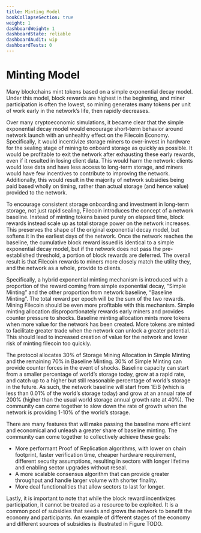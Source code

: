 ```yaml
---
title: Minting Model
bookCollapseSection: true
weight: 1
dashboardWeight: 1
dashboardState: reliable
dashboardAudit: wip
dashboardTests: 0
---
```


# Minting Model

Many blockchains mint tokens based on a simple exponential decay model. Under this model, block rewards are highest in the beginning, and miner participation is often the lowest, so mining generates many tokens per unit of work early in the networkʼs life, then rapidly decreases.

Over many cryptoeconomic simulations, it became clear that the simple exponential decay model would encourage short-term behavior around network launch with an unhealthy effect on the Filecoin Economy. Specifically, it would incentivize storage miners to over-invest in hardware for the sealing stage of mining to onboard storage as quickly as possible. It would be profitable to exit the network after exhausting these early rewards, even if it resulted in losing client data. This would harm the network: clients would lose data and have less access to long-term storage, and miners would have few incentives to contribute to improving the network. Additionally, this would result in the majority of network subsidies being paid based wholly on timing, rather than actual storage (and hence value) provided to the network.

To encourage consistent storage onboarding and investment in long-term storage, not just rapid sealing, Filecoin introduces the concept of a network baseline. Instead of minting tokens based purely on elapsed time, block rewards instead scale up as total storage power on the network increases. This preserves the shape of the original exponential decay model, but softens it in the earliest days of the network. Once the network reaches the baseline, the cumulative block reward issued is identical to a simple exponential decay model, but if the network does not pass the pre-established threshold, a portion of block rewards are deferred. The overall result is that Filecoin rewards to miners more closely match the utility they, and the network as a whole, provide to clients.

Specifically, a hybrid exponential minting mechanism is introduced with a proportion of the reward coming from simple exponential decay, “Simple Minting” and the other proportion from network baseline, “Baseline Minting”. The total reward per epoch will be the sum of the two rewards. Mining Filecoin should be even more profitable with this mechanism. Simple minting allocation disproportionately rewards early miners and provides counter pressure to shocks. Baseline minting allocation mints more tokens when more value for the network has been created. More tokens are minted to facilitate greater trade when the network can unlock a greater potential. This should lead to increased creation of value for the network and lower risk of minting filecoin too quickly.

The protocol allocates 30% of Storage Mining Allocation in Simple Minting and the remaining 70% in Baseline Minting. 30% of Simple Minting can provide counter forces in the event of shocks. Baseline capacity can start from a smaller percentage of worldʼs storage today, grow at a rapid rate, and catch up to a higher but still reasonable percentage of worldʼs storage in the future. As such, the network baseline will start from 1EiB (which is less than 0.01% of the worldʼs storage today) and grow at an annual rate of 200% (higher than the usual world storage annual growth rate at 40%). The community can come together to slow down the rate of growth when the network is providing 1-10% of the worldʼs storage.

There are many features that will make passing the baseline more efficient and economical and unleash a greater share of baseline minting. The community can come together to collectively achieve these goals:

- More performant Proof of Replication algorithms, with lower on chain footprint, faster verification time, cheaper hardware requirement, different security assumptions, resulting in sectors with longer lifetime and enabling sector upgrades without reseal.
- A more scalable consensus algorithm that can provide greater throughput and handle larger volume with shorter finality.
- More deal functionalities that allow sectors to last for longer.

Lastly, it is important to note that while the block reward incentivizes participation, it cannot be treated as a resource to be exploited. It is a common pool of subsidies that seeds and grows the network to benefit the economy and participants. An example of different stages of the economy and different sources of subsidies is illustrated in Figure TODO.
